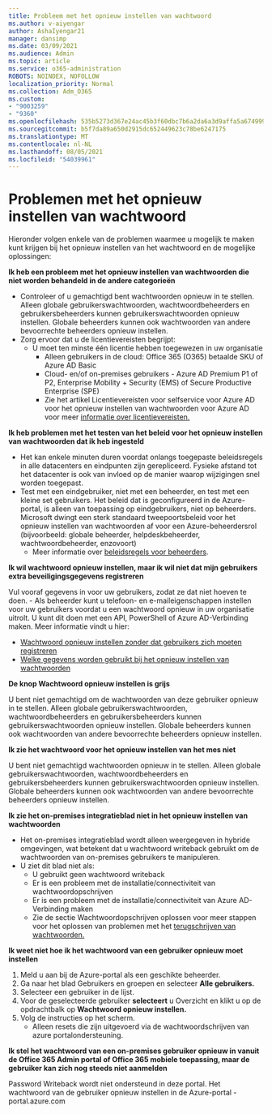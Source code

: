 ```yaml
---
title: Probleem met het opnieuw instellen van wachtwoord
ms.author: v-aiyengar
author: AshaIyengar21
manager: dansimp
ms.date: 03/09/2021
ms.audience: Admin
ms.topic: article
ms.service: o365-administration
ROBOTS: NOINDEX, NOFOLLOW
localization_priority: Normal
ms.collection: Adm_O365
ms.custom:
- "9003259"
- "9360"
ms.openlocfilehash: 535b5273d367e24ac45b3f60dbc7b6a2da6a3d9affa5a67499989d19a1904768
ms.sourcegitcommit: b5f7da89a650d2915dc652449623c78be6247175
ms.translationtype: MT
ms.contentlocale: nl-NL
ms.lasthandoff: 08/05/2021
ms.locfileid: "54039961"
---
```

# <a name="problems-resetting-password"></a>Problemen met het opnieuw instellen van wachtwoord

Hieronder volgen enkele van de problemen waarmee u mogelijk te maken kunt krijgen bij het opnieuw instellen van het wachtwoord en de mogelijke oplossingen:

**Ik heb een probleem met het opnieuw instellen van wachtwoorden die niet worden behandeld in de andere categorieën**

- Controleer of u gemachtigd bent wachtwoorden opnieuw in te stellen. Alleen globale gebruikerswachtwoorden, wachtwoordbeheerders en gebruikersbeheerders kunnen gebruikerswachtwoorden opnieuw instellen. Globale beheerders kunnen ook wachtwoorden van andere bevoorrechte beheerders opnieuw instellen.
- Zorg ervoor dat u de licentievereisten begrijpt:
    - U moet ten minste één licentie hebben toegewezen in uw organisatie
        - Alleen gebruikers in de cloud: Office 365 (O365) betaalde SKU of Azure AD Basic
        - Cloud- en/of on-premises gebruikers - Azure AD Premium P1 of P2, Enterprise Mobility + Security (EMS) of Secure Productive Enterprise (SPE)
        - Zie het artikel Licentievereisten voor selfservice voor Azure AD voor het opnieuw instellen van wachtwoorden voor Azure AD voor meer [informatie over licentievereisten.](https://docs.microsoft.com/azure/active-directory/active-directory-passwords-licensing?WT.mc_id=Portal-Microsoft_Azure_Support)

**Ik heb problemen met het testen van het beleid voor het opnieuw instellen van wachtwoorden dat ik heb ingesteld**

- Het kan enkele minuten duren voordat onlangs toegepaste beleidsregels in alle datacenters en eindpunten zijn gerepliceerd. Fysieke afstand tot het datacenter is ook van invloed op de manier waarop wijzigingen snel worden toegepast.
- Test met een eindgebruiker, niet met een beheerder, en test met een kleine set gebruikers. Het beleid dat is geconfigureerd in de Azure-portal, is alleen van toepassing op eindgebruikers, niet op beheerders. Microsoft dwingt een sterk standaard tweepoortsbeleid voor het opnieuw instellen van wachtwoorden af voor een Azure-beheerdersrol (bijvoorbeeld: globale beheerder, helpdeskbeheerder, wachtwoordbeheerder, enzovoort)
    - Meer informatie over [beleidsregels voor beheerders](https://docs.microsoft.com/azure/active-directory/active-directory-passwords-policy?WT.mc_id=Portal-Microsoft_Azure_Support#administrator-password-policy-differences).

**Ik wil wachtwoord opnieuw instellen, maar ik wil niet dat mijn gebruikers extra beveiligingsgegevens registreren**

Vul vooraf gegevens in voor uw gebruikers, zodat ze dat niet hoeven te doen. - Als beheerder kunt u telefoon- en e-maileigenschappen instellen voor uw gebruikers voordat u een wachtwoord opnieuw in uw organisatie uitrolt. U kunt dit doen met een API, PowerShell of Azure AD-Verbinding maken. Meer informatie vindt u hier:
- [Wachtwoord opnieuw instellen zonder dat gebruikers zich moeten registreren](https://docs.microsoft.com/azure/active-directory/active-directory-passwords-policy?WT.mc_id=Portal-Microsoft_Azure_Support#administrator-password-policy-differences)
- [Welke gegevens worden gebruikt bij het opnieuw instellen van wachtwoorden](https://docs.microsoft.com/azure/active-directory/active-directory-passwords-data?WT.mc_id=Portal-Microsoft_Azure_Support)

**De knop Wachtwoord opnieuw instellen is grijs**

U bent niet gemachtigd om de wachtwoorden van deze gebruiker opnieuw in te stellen. Alleen globale gebruikerswachtwoorden, wachtwoordbeheerders en gebruikersbeheerders kunnen gebruikerswachtwoorden opnieuw instellen. Globale beheerders kunnen ook wachtwoorden van andere bevoorrechte beheerders opnieuw instellen.

**Ik zie het wachtwoord voor het opnieuw instellen van het mes niet**

U bent niet gemachtigd wachtwoorden opnieuw in te stellen. Alleen globale gebruikerswachtwoorden, wachtwoordbeheerders en gebruikersbeheerders kunnen gebruikerswachtwoorden opnieuw instellen. Globale beheerders kunnen ook wachtwoorden van andere bevoorrechte beheerders opnieuw instellen.

**Ik zie het on-premises integratieblad niet in het opnieuw instellen van wachtwoorden**

- Het on-premises integratieblad wordt alleen weergegeven in hybride omgevingen, wat betekent dat u wachtwoord writeback gebruikt om de wachtwoorden van on-premises gebruikers te manipuleren.
- U ziet dit blad niet als:
    - U gebruikt geen wachtwoord writeback
    - Er is een probleem met de installatie/connectiviteit van wachtwoordopschrijven
    - Er is een probleem met de installatie/connectiviteit van Azure AD-Verbinding maken
    - Zie de sectie Wachtwoordopschrijven oplossen voor meer stappen voor het oplossen van problemen met het [terugschrijven van wachtwoorden.](https://docs.microsoft.com/azure/active-directory/active-directory-passwords-data?WT.mc_id=Portal-Microsoft_Azure_Support)

**Ik weet niet hoe ik het wachtwoord van een gebruiker opnieuw moet instellen**

1. Meld u aan bij de Azure-portal als een geschikte beheerder.
1. Ga naar het blad Gebruikers en groepen en selecteer **Alle gebruikers.**
1. Selecteer een gebruiker in de lijst.
1. Voor de geselecteerde gebruiker **selecteert** u Overzicht en klikt u op de opdrachtbalk op **Wachtwoord opnieuw instellen.**
1. Volg de instructies op het scherm.
    - Alleen resets die zijn uitgevoerd via de wachtwoordschrijven van azure portalondersteuning.

**Ik stel het wachtwoord van een on-premises gebruiker opnieuw in vanuit de Office 365 Admin portal of Office 365 mobiele toepassing, maar de gebruiker kan zich nog steeds niet aanmelden**

Password Writeback wordt niet ondersteund in deze portal. Het wachtwoord van de gebruiker opnieuw instellen in de Azure-portal - portal.azure.com

